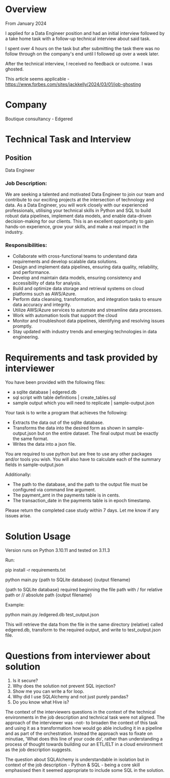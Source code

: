 # Overview

From January 2024

I applied for a Data Engineer position and had an initial interview followed by a take home task with a follow-up technical interview about said task.

I spent over 4 hours on the task but after submitting the task there was no follow through on the company's end until I followed up over a week later. 

After the technical interview, I received no feedback or outcome. I was ghosted.

This article seems applicable - https://www.forbes.com/sites/jackkelly/2024/03/01/job-ghosting

# Company

Boutique consultancy - Edgered

# Technical Task and Interview

## Position

Data Engineer

### Job Description:

We are seeking a talented and motivated Data Engineer to join our team and contribute to our exciting projects at the intersection of technology and data. As a Data Engineer, you will work closely with our experienced professionals, utilising your technical skills in Python and SQL to build robust data pipelines, implement data models, and enable data-driven decision-making for our clients. This is an excellent opportunity to gain hands-on experience, grow your skills, and make a real impact in the industry.

### Responsibilities:

- Collaborate with cross-functional teams to understand data requirements and develop scalable data solutions.
- Design and implement data pipelines, ensuring data quality, reliability, and performance.
- Develop and maintain data models, ensuring consistency and accessibility of data for analysis.
- Build and optimize data storage and retrieval systems on cloud platforms such as AWS/Azure.
- Perform data cleansing, transformation, and integration tasks to ensure data accuracy and integrity.
- Utilize AWS/Azure services to automate and streamline data processes.
- Work with automation tools that support the cloud 
- Monitor and troubleshoot data pipelines, identifying and resolving issues promptly.
- Stay updated with industry trends and emerging technologies in data engineering.

# Requirements and task provided by interviewer
 
You have been provided with the following files:
- a sqlite database | edgered.db
- sql script with table definitions | create_tables.sql
- sample output which you will need to replicate | sample-output.json

Your task is to write a program that achieves the following:
- Extracts the data out of the sqlite database.
- Transforms the data into the desired form as shown in sample-output.json but on the entire dataset.  The final output must be exactly the same format. 
- Writes the data into a json file.

You are required to use python but are free to use any other packages and/or tools you wish. You will also have to calculate each of the summary fields in sample-output.json

Additionally:
- The path to the database, and the path to the output file must be configured via command line argument.
- The payment_amt in the payments table is in cents.
- The transaction_date in the payments table is in epoch timestamp.

Please return the completed case study within 7 days.  Let me know if any issues arise. 

# Solution Usage

Version runs on Python 3.10.11 and tested on 3.11.3

Run:

pip install -r requirements.txt

python main.py {path to SQLite database} {output filename}

{path to SQLite database} required beginning the file path with / for relative path or // absolute path
{output filename}

Example:

python main.py /edgered.db test_output.json

This will retrieve the data from the file in the same directory (relative) 
called edgered.db, transform to the required output, and write to 
test_output.json file.

# Questions from interviewer about solution

1. Is it secure?
2. Why does the solution not prevent SQL injection?
3. Show me you can write a for loop.
4. Why did I use SQLAlchemy and not just purely pandas?
5. Do you know what Hive is?

The context of the interviewers questions in the context of the technical environments in the job description and technical task were not aligned. The approach of the interviewer was -not- to broaden the context of this task and using it as a transformation how would go able including it in a pipeline and as part of the orchestration. Instead the approach was to fixate on minutiae, 'What does this line of your code do', rather than understanding a process of thought towards building our an ETL/ELT in a cloud environment as the job description suggests.

The question about SQLAlchemy is understandable in isolation but in context of the job description - Python & SQL - being a core skill emphasised then it seemed appropriate to include some SQL in the solution.
